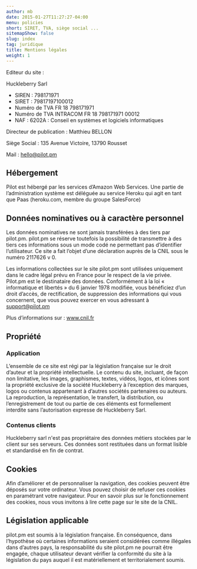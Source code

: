 ```yaml
---
author: mb
date: 2015-01-27T11:27:27-04:00
menu: policies
short: SIRET, TVA, siège social ...
sitemapShow: false
slug: index
tag: juridique
title: Mentions légales
weight: 1
---
```


Editeur du site : 

Huckleberry Sarl

- SIREN : 798171971
- SIRET : 79817197100012
- Numéro de TVA 			FR 18 798171971
- Numéro de TVA INTRACOM 	FR 18 798171971 00012
- NAF : 6202A : Conseil en systèmes et logiciels informatiques

Directeur de publication : Matthieu BELLON

Siège Social : 135 Avenue Victoire, 13790 Rousset

Mail : hello@pilot.pm

## Hébergement
Pilot est hébergé par les services d’Amazon Web Services. Une partie de l’administration système est déléguée au service Heroku qui agit en tant que Paas (heroku.com, membre du groupe SalesForce)

## Données nominatives ou à caractère personnel

Les données nominatives ne sont jamais transférées à des tiers par pilot.pm. pilot.pm se réserve toutefois la possibilité de transmettre à des tiers ces informations sous un mode codé ne permettant pas d’identifier l’utilisateur.
Ce site a fait l’objet d’une déclaration auprès de la CNIL sous le numéro  2117626 v 0.

Les informations collectées sur le site pilot.pm sont utilisées uniquement dans le cadre légal prévu en France pour le respect de la vie privée. Pilot.pm est le destinataire des données. Conformément à la loi « informatique et libertés » du 6 janvier 1978 modifiée, vous bénéficiez d’un droit d’accès, de rectification, de suppression des informations qui vous concernent, que vous pouvez exercer en vous adressant à support@pilot.pm

Plus d’informations sur : www.cnil.fr

## Propriété
### Application
L’ensemble de ce site est régi par la législation française sur le droit d’auteur et la propriété intellectuelle. Le contenu du site, incluant, de façon non limitative, les images, graphismes, textes, vidéos, logos, et icônes sont la propriété exclusive de la société Huckleberry à l’exception des marques, logos ou contenus appartenant à d’autres sociétés partenaires ou auteurs.
La reproduction, la représentation, le transfert, la distribution, ou l’enregistrement de tout ou partie de ces éléments est formellement interdite sans l’autorisation expresse de Huckleberry Sarl.
### Contenus clients
Huckleberry sarl n'est pas propriétaire des données métiers stockées par le client sur ses serveurs. Ces données sont restituées dans un format lisible et standardisé en fin de contrat.

## Cookies
Afin d’améliorer et de personnaliser la navigation, des cookies peuvent être déposés sur votre ordinateur. Vous pouvez choisir de refuser ces cookies en paramétrant votre navigateur. Pour en savoir plus sur le fonctionnement des cookies, nous vous invitons à lire cette page sur le site de la CNIL.

## Législation applicable
pilot.pm est soumis à la législation française. En conséquence, dans l’hypothèse où certaines informations seraient considérées comme illégales dans d’autres pays, la responsabilité du site pilot.pm ne pourrait être engagée, chaque utilisateur devant vérifier la conformité du site à la législation du pays auquel il est matériellement et territorialement soumis.


